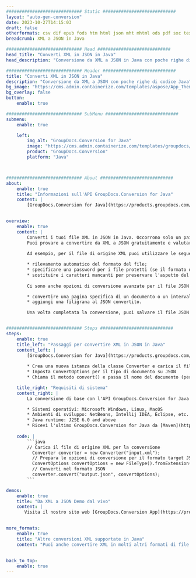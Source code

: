 ```yaml
---
############################# Static ############################
layout: "auto-gen-conversion"
date: 2023-10-27T14:15:03
draft: false
otherformats: csv dif epub fods htm html json mht mhtml ods pdf sxc tex tsv xlam xls xlsb xlsm xlsx xlt xltm xltx xml xps
breadcrumb: XML a JSON in Java

############################# Head ############################
head_title: "Converti XML in JSON in Java"
head_description: "Conversione da XML a JSON in Java con poche righe di codice. Converti oltre 160 formati di file utilizzando l'API di conversione dei documenti GroupDocs per Java"

############################# Header ############################
title: "Converti XML in JSON in Java"
description: "Conversione da XML a JSON con poche righe di codice Java"
bg_image: "https://cms.admin.containerize.com/templates/aspose/App_Themes/V3/images/bg/header1.png"
bg_overlay: false
button:
    enable: true

############################# SubMenu ############################
submenu:
    enable: true

    left:
        img_alt: "GroupDocs.Conversion for Java"
        image: "https://cms.admin.containerize.com/templates/groupdocs/images/product-logos/90x90-noborder/groupdocs-conversion-java.png"
        product: "GroupDocs.Conversion"
        platform: "Java"



############################# About ############################
about:
    enable: true
    title: "Informazioni sull'API GroupDocs.Conversion for Java"
    content: |
        [GroupDocs.Conversion for Java](https://products.groupdocs.com/conversion/java/) è un'API di conversione di formati di file avanzata per la conversione tra formati di immagini e documenti popolari come Microsoft Office, OpenDocument, PDF, HTML, e-mail, CAD. e molto altro ancora con poche righe di codice. L'API nativa rileva automaticamente i formati dei documenti originali e offre molte opzioni per personalizzare i documenti convertiti. Insieme alla funzione di estrazione delle informazioni da un documento, supporta anche la memorizzazione nella cache dei risultati della conversione sul disco locale per impostazione predefinita. Tuttavia, qualsiasi tipo di archiviazione della cache può essere supportato implementando le interfacce appropriate: Amazon S3, Dropbox, Google Drive, Windows Azure, Reddis o qualsiasi altro.
    

overview:
    enable: true
    content: |
        Converti i tuoi file XML in JSON in Java. Occorrono solo un paio di righe di codice Java su qualsiasi piattaforma di tua scelta, come Windows, Linux, macOS.
        Puoi provare a convertire da XML a JSON gratuitamente e valutare la qualità dei risultati della conversione. Insieme a semplici script di conversione file, puoi provare opzioni più sofisticate per caricare il file sorgente XML e memorizzare l'output JSON. 
        
        Ad esempio, per il file di origine XML puoi utilizzare le seguenti opzioni di caricamento:

        * rilevamento automatico del formato del file;
        * specificare una password per i file protetti (se il formato del file lo supporta);
        * sostituire i caratteri mancanti per preservare l'aspetto del documento.
        
        Ci sono anche opzioni di conversione avanzate per il file JSON:

        * convertire una pagina specifica di un documento o un intervallo di pagine;
        * aggiungi una filigrana al JSON convertito.

        Una volta completata la conversione, puoi salvare il file JSON nel tuo percorso file locale o in qualsiasi archivio di terze parti come FTP, Amazon S3, Google Drive, Dropbox ecc. Nota: per convertire XML a JSON, non è necessario installare alcun software aggiuntivo, come MS Office, Open Office, Adobe Acrobat Reader ecc.


############################# Steps ############################
steps:
    enable: true
    title_left: "Passaggi per convertire XML in JSON in Java"
    content_left: |
        [GroupDocs.Conversion for Java](https://products.groupdocs.com/conversion/java/) consente agli sviluppatori di convertire facilmente il file XML in JSON con poche righe di codice.
        
        * Crea una nuova istanza della classe Converter e carica il file XML con il percorso completo
        * Imposta ConvertOptions per il tipo di documento su JSON
        * Chiama il metodo convert() e passa il nome del documento (percorso completo) e il formato (JSON) come parametro

    title_right: "Requisiti di sistema"
    content_right: |
        La conversione di base con l'API GroupDocs.Conversion for Java può essere eseguita con poche righe di codice. Le nostre API sono supportate su tutte le principali piattaforme e sistemi operativi. Prima di eseguire il codice seguente, assicurati di avere i seguenti prerequisiti installati sul tuo sistema.

        * Sistemi operativi: Microsoft Windows, Linux, MacOS
        * Ambienti di sviluppo: NetBeans, Intellij IDEA, Eclipse, etc.
        * Java runtime: J2SE 6.0 and above
        * Ricevi l'ultimo GroupDocs.Conversion for Java da [Maven](https://repository.groupdocs.com/webapp/#/artifacts/browse/tree/General/repo/com/groupdocs/groupdocs-conversion)
         
    code: |
        ```java    
        // Carica il file di origine XML per la conversione
          Converter converter = new Converter("input.xml");
          // Prepara le opzioni di conversione per il formato target JSON
          ConvertOptions convertOptions = new FileType().fromExtension("json").getConvertOptions();
          // Converti nel formato JSON
          converter.convert("output.json", convertOptions);
        ```

demos:
    enable: true
    title: "Da XML a JSON Demo dal vivo"
    content: |
       Visita il nostro sito web [GroupDocs.Conversion App](https://products.groupdocs.app/conversion/family) e prova subito la conversione da XML a JSON. La demo gratuita ha i seguenti vantaggi
          

more_formats:
    enable: true
    title: "Altre conversioni XML supportate in Java"
    content: "Puoi anche convertire XML in molti altri formati di file. Si prega di consultare l'elenco di seguito."
       
       
back_to_top:
    enable: true
---
```

